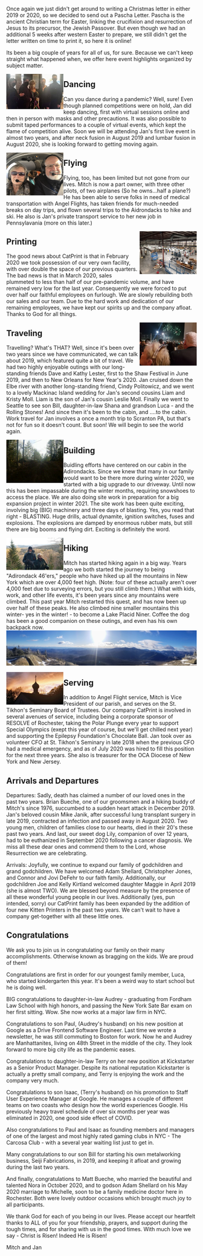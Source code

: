 Once again we just didn't get around to writing a Christmas letter in either 2019 or 2020, so we decided to send out a Pascha Letter.  Pascha is the ancient Christian term for Easter, linking the crucifixion and resurrection of Jesus to its precursor, the Jewish Passover.  But even though we had an additional 5 weeks after western Easter to prepare, we still didn't get the letter written on time to print it, so here it is online!

Its been a big couple of years for all of us, for sure.  Because we can't keep straight what happened when, we offer here event highlights organized by subject matter.


<img align="left" width="30%" src="/images/dance-shot.jpg" class="image-left">
  
## Dancing

Can you dance during a pandemic?  Well, sure!  Even though planned competitions were on hold, Jan did keep dancing, first with virtual sessions online and then in person with masks and other precautions. It was also possible to submit taped performances to a couple of virtual events, which kept the flame of competition alive. Soon we will be attending Jan's first live event in almost two years, and after neck fusion in August 2019 and lumbar fusion in August 2020, she is looking forward to getting moving again.  

<img align="left" width="30%" src="/images/IMG_0136.jpg" class="image-left">

## Flying

Flying, too, has been limited but not gone from our lives.  Mitch is now a part owner, with three other pilots, of two airplanes (So he owns...half a plane?) He has been able to serve folks in need of medical transportation with Angel Flights, has taken friends for much-needed breaks on day trips, and flown several trips to the Aidrondacks to hike and ski. He also is Jan's private transport service to her new job in Pennsylavania (more on this later.) 

<img align="right" width="30%" src="/images/catprint-factory-floor.jpg" class="image-right">

## Printing
The good news about CatPrint is that in February 2020 we took possession of our very own facility, with over double the space of our previous quarters. The bad news is that in March 2020, sales plummeted to less than half of our pre-pandemic volume, and have remained very low for the last year.  Consequently we were forced to put over half our faithful employees on furlough. We are slowly rebuilding both our sales and our team.  Due to the hard work and dedication of our remaining employees, we have kept our spirits up and the company afloat.  Thanks to God for all things.


<img align="right" width="30%" src="/images/new-years-2020.jpg" class="image-right">

## Traveling

Travelling?  What's THAT?  Well, since it's been over two years since we have communicated, we can talk about 2019, which featured quite a bit of travel.  We had two highly enjoyable outings with our long-standing friends Dave and Kathy Lester, first to the Shaw Festival in June 2019, and then to New Orleans for New Year's 2020.  Jan cruised down the Elbe river with another long-standing friend, Cindy Politowicz, and we went to a lovely Mackinac Island wedding for Jan's second cousins Liam and Kristy Moll.  Liam is the son of Jan's cousin Leslie Moll. Finally we went to Seattle to see son Bill, daughter-in-law Shana and grandson Luca - and the Rolling Stones! And since then it's been to the cabin, and ....to the cabin. Work travel for Jan involves a once a month trip to Scranton PA, but that's not for fun so it doesn't count.  But soon!  We will begin to see the world again.

<img align="left" width="30%" src="/images/blasting-action.gif" class="image-left"> 

## Building
Buidling efforts have centered on our cabin in the Adirondacks.  Since we knew that many in our family would want to be there more during winter 2020, we started with a big upgrade to our driveway.  Until now this has been impassable during the winter months, requiring snowshoes to access the place.  We are also doing site work in preparation for a big expansion project in winter 2021.  The site work has been quite exciting, involving big (BIG) machinery and three days of blasting.  Yes, you read that right - BLASTING.  Huge drills, actual dynamite, ignition switches, fuses and explosions.  The explosions are damped by enormous rubber mats, but still there are big booms and flying dirt.  Exciting is definitely the word.  

<img align="left" width="30%" src="/images/hiking.jpg" class="image-left"> 

## Hiking
Mitch has started hiking again in a big way.  Years ago we both started the journey to being "Adirondack 46'ers," people who have hiked up all the mountains in New York which are over 4,000 feet high. (Note: four of these actually aren't over 4,000 feet due to surveying errors, but you still climb them.) What with kids, work, and other life events, it's been years since any mountains were climbed.  This past year Mitch restarted this quest, and has now been up over half of these peaks.  He also climbed nine smaller mountains this winter- yes in the winter! - to become a Lake Placid Niner.  Coffee the dog has been a good companion on these outings, and even has his own backpack now.  
<img width="100%" src="/images/vanhovenburg-panaroma.jpg">

<img align="left" width="30%" src="/images/st-tikhons-sunset.jpg" class="image-left"> 

## Serving
In addition to Angel Flight service, Mitch is Vice President of our parish, and serves on the St. Tikhon's Seminary Board of Trustees.  Our company CatPrint is involved in several avenues of service, including being a corporate sponsor of RESOLVE of Rochester, taking the Polar Plunge every year to support Special Olympics (exept this year of course, but we'll get chilled next year) and supporting the Epilepsy Foundation's Chocolate Ball.  Jan took over as volunteer CFO at St. Tikhon's Seminary in late 2018 when the previous CFO had a medical emergency, and as of July 2020 was hired to fill this position for the next three years. She also is treasurer for the OCA Diocese of New York and New Jersey.  


## Arrivals and Departures

Departures: Sadly, death has claimed a number of our loved ones in the past two years.  Brian Bueche, one of our groomsmen and a hiking buddy of Mitch's since 1976, succumbed to a sudden heart attack in December 2019.  Jan's beloved cousin Mike Janik, after successful lung transplant surgery in late 2019, contracted an infection and passed away in August 2020. Two young men, children of families close to our hearts, died in their 20's these past two years.  And last, our sweet dog Lily, companion of over 12 years, had to be euthanized in September 2020 following a cancer diagnosis. We miss all these dear ones and commend them to the Lord, whose Resurrection we are celebrating.

Arrivals: Joyfully, we continue to expand our family of godchildren and grand godchildren. We have welcomed Adam Shellard, Christopher Jones,  and Connor and Jovi DeFehr to our faith family.  Additionally, our godchildren Joe and Kelly Kirtland welcomed daughter Maggie in April 2019 (she is almost TWO). We are blessed beyond measure by the presence of all these wonderful young people in our lives. 
Additionally (yes, pun intended, sorry) our CatPrint family has been expanded by the addition of four new Kitten Printers in the past two years.  We can't wait to have a company get-together with all these little ones.  


## Congratulations
We ask you to join us in congratulating our family on their many accomplishments. Otherwise known as bragging on the kids. We are proud of them!

Congratulations are first in order for our youngest family member, Luca, who started kindergarten this year.  It's been a weird way to start school but he is doing well.

BIG congratulations to daughter-in-law Audrey - graduating from Fordham Law School with high honors, and passing the New York Sate Bar exam on her first sitting.  Wow.  She now works at a major law firm in NYC.

Congratulations to son Paul, (Audrey's husband) on his new position at Google as a Drive Frontend Software Engineer. Last time we wrote a newsletter, he was still commuting to Boston for work.  Now he and Audrey are Manhattanites, living on 48th Street in the middle of the city.  They look forward to more big city life as the pandemic eases.

Congratulations to daughter-in-law Terry on her new position at Kickstarter as a Senior Product Manager. Despite its national reputation Kickstarter is actually a pretty small company, and Terry is enjoying the work and the company very much.

Congratulations to son Isaac, (Terry's husband) on his promotion to Staff User Experience Manager at Google.  He manages a couple of different teams on two coasts who design how the world experiences Google. His previously heavy travel schedule of over six months per year was eliminated in 2020, one good side effect of COVID.

Also congratulations to Paul and Isaac as founding members and managers of one of the largest and most highly rated gaming clubs in NYC - The Carcosa Club - with a several year waiting list just to get in.

Many congratulations to our son Bill for starting his own metalworking business, Seiji Fabrications, in 2019, and keeping it afloat and growing during the last two years. 

And finally, congratulations to Matt Bueche, who married the beautiful and talented Nora in October 2020, and to godson Adam Shellard on his May 2020 marriage to Michelle, soon to be a family medicine doctor here in Rochester.  Both were lovely outdoor occasions which brought much joy to all participants. 

We thank God for each of you being in our lives.  Please accept our heartfelt thanks to ALL of you for your friendship, prayers, and support during the tough times, and for sharing with us in the good times. With much love we say - Christ is Risen!  Indeed He is Risen!

Mitch and Jan


